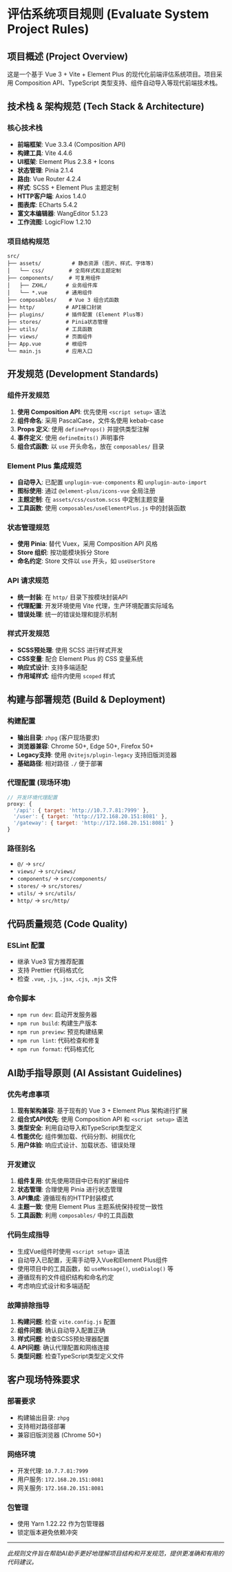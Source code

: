 # 评估系统项目规则 (Evaluate System Project Rules)

## 项目概述 (Project Overview)
这是一个基于 Vue 3 + Vite + Element Plus 的现代化前端评估系统项目。项目采用 Composition API、TypeScript 类型支持、组件自动导入等现代前端技术栈。

## 技术栈 & 架构规范 (Tech Stack & Architecture)

### 核心技术栈
- **前端框架**: Vue 3.3.4 (Composition API)
- **构建工具**: Vite 4.4.6
- **UI框架**: Element Plus 2.3.8 + Icons
- **状态管理**: Pinia 2.1.4
- **路由**: Vue Router 4.2.4
- **样式**: SCSS + Element Plus 主题定制
- **HTTP客户端**: Axios 1.4.0
- **图表库**: ECharts 5.4.2
- **富文本编辑器**: WangEditor 5.1.23
- **工作流图**: LogicFlow 1.2.10

### 项目结构规范
```
src/
├── assets/          # 静态资源 (图片、样式、字体等)
│   └── css/        # 全局样式和主题定制
├── components/     # 可复用组件
│   ├── ZXHL/      # 业务组件库
│   └── *.vue      # 通用组件
├── composables/    # Vue 3 组合式函数
├── http/          # API接口封装
├── plugins/       # 插件配置 (Element Plus等)
├── stores/        # Pinia状态管理
├── utils/         # 工具函数
├── views/         # 页面组件
├── App.vue        # 根组件
└── main.js        # 应用入口
```

## 开发规范 (Development Standards)

### 组件开发规范
1. **使用 Composition API**: 优先使用 `<script setup>` 语法
2. **组件命名**: 采用 PascalCase，文件名使用 kebab-case
3. **Props 定义**: 使用 `defineProps()` 并提供类型注解
4. **事件定义**: 使用 `defineEmits()` 声明事件
5. **组合式函数**: 以 `use` 开头命名，放在 `composables/` 目录

### Element Plus 集成规范
- **自动导入**: 已配置 `unplugin-vue-components` 和 `unplugin-auto-import`
- **图标使用**: 通过 `@element-plus/icons-vue` 全局注册
- **主题定制**: 在 `assets/css/custom.scss` 中定制主题变量
- **工具函数**: 使用 `composables/useElementPlus.js` 中的封装函数

### 状态管理规范
- **使用 Pinia**: 替代 Vuex，采用 Composition API 风格
- **Store 组织**: 按功能模块拆分 Store
- **命名约定**: Store 文件以 `use` 开头，如 `useUserStore`

### API 请求规范
- **统一封装**: 在 `http/` 目录下按模块封装API
- **代理配置**: 开发环境使用 Vite 代理，生产环境配置实际域名
- **错误处理**: 统一的错误处理和提示机制

### 样式开发规范
- **SCSS预处理**: 使用 SCSS 进行样式开发
- **CSS变量**: 配合 Element Plus 的 CSS 变量系统
- **响应式设计**: 支持多端适配
- **作用域样式**: 组件内使用 `scoped` 样式

## 构建与部署规范 (Build & Deployment)

### 构建配置
- **输出目录**: `zhpg` (客户现场要求)
- **浏览器兼容**: Chrome 50+, Edge 50+, Firefox 50+
- **Legacy支持**: 使用 `@vitejs/plugin-legacy` 支持旧版浏览器
- **基础路径**: 相对路径 `./` 便于部署

### 代理配置 (现场环境)
```javascript
// 开发环境代理配置
proxy: {
  '/api': { target: 'http://10.7.7.81:7999' },
  '/user': { target: 'http://172.168.20.151:8081' },
  '/gateway': { target: 'http://172.168.20.151:8081' }
}
```

### 路径别名
- `@/` → `src/`
- `views/` → `src/views/`
- `components/` → `src/components/`
- `stores/` → `src/stores/`
- `utils/` → `src/utils/`
- `http/` → `src/http/`

## 代码质量规范 (Code Quality)

### ESLint 配置
- 继承 Vue3 官方推荐配置
- 支持 Prettier 代码格式化
- 检查 `.vue`, `.js`, `.jsx`, `.cjs`, `.mjs` 文件

### 命令脚本
- `npm run dev`: 启动开发服务器
- `npm run build`: 构建生产版本
- `npm run preview`: 预览构建结果
- `npm run lint`: 代码检查和修复
- `npm run format`: 代码格式化

## AI助手指导原则 (AI Assistant Guidelines)

### 优先考虑事项
1. **现有架构兼容**: 基于现有的 Vue 3 + Element Plus 架构进行扩展
2. **组合式API优先**: 使用 Composition API 和 `<script setup>` 语法
3. **类型安全**: 利用自动导入和TypeScript类型定义
4. **性能优化**: 组件懒加载、代码分割、树摇优化
5. **用户体验**: 响应式设计、加载状态、错误处理

### 开发建议
1. **组件复用**: 优先使用项目中已有的扩展组件
2. **状态管理**: 合理使用 Pinia 进行状态管理
3. **API集成**: 遵循现有的HTTP封装模式
4. **主题一致**: 使用 Element Plus 主题系统保持视觉一致性
5. **工具函数**: 利用 `composables/` 中的工具函数

### 代码生成指导
- 生成Vue组件时使用 `<script setup>` 语法
- 自动导入已配置，无需手动导入Vue和Element Plus组件
- 使用项目中的工具函数，如 `useMessage()`, `useDialog()` 等
- 遵循现有的文件组织结构和命名约定
- 考虑响应式设计和多端适配

### 故障排除指导
1. **构建问题**: 检查 `vite.config.js` 配置
2. **组件问题**: 确认自动导入配置正确
3. **样式问题**: 检查SCSS预处理器配置
4. **API问题**: 确认代理配置和网络连接
5. **类型问题**: 检查TypeScript类型定义文件

## 客户现场特殊要求

### 部署要求
- 构建输出目录: `zhpg`
- 支持相对路径部署
- 兼容旧版浏览器 (Chrome 50+)

### 网络环境
- 开发代理: `10.7.7.81:7999`
- 用户服务: `172.168.20.151:8081`
- 网关服务: `172.168.20.151:8081`

### 包管理
- 使用 Yarn 1.22.22 作为包管理器
- 锁定版本避免依赖冲突

---

*此规则文件旨在帮助AI助手更好地理解项目结构和开发规范，提供更准确和有用的代码建议。*
